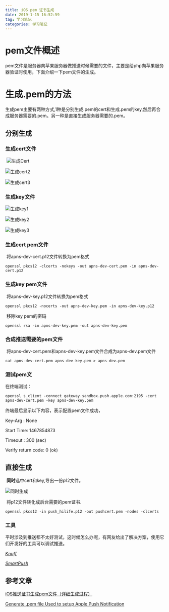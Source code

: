 ```yaml
---
title: iOS pem 证书生成
date: 2019-1-15 16:52:59
tag: 学习笔记 
categories: 学习笔记
---
```


# pem文件概述

​	pem文件是服务器向苹果服务器做推送时候需要的文件，主要是给php向苹果服务器验证时使用，下面介绍一下pem文件的生成。

# 生成.pem的方法

​	生成pem主要有两种方式,1种是分别生成.pem的cert和生成.pem的key,然后再合成服务器需要的.pem。另一种是直接生成服务器需要的.pem。

## 分别生成

### 生成cert文件

​	![生成Cert](/Users/jackfrow/Desktop/F9EE8275-559C-496A-8B9D-57E6C0DD2308.png)



![生成cert2](/Users/jackfrow/Desktop/C4B31488-5045-44C0-AE65-532E13E210B5.png)



![生成cert3](/Users/jackfrow/Desktop/8CADA519-4E76-4242-A40F-58A6FF9BA487.png)



### 生成key文件

![生成key1](/Users/jackfrow/Desktop/3185DA78-5055-40AA-A8AD-6A2487AEAC7F.png)



![生成key2](/Users/jackfrow/Desktop/5CCCADF1-8D36-455B-A5E8-F1D9E6385AB6.png)



![生成key3](/Users/jackfrow/Desktop/1C5B5045-8DC1-4A7F-A822-B8A76549A535.png)



### 生成cert pem文件​	

​	将apns-dev-cert.p12文件转换为pem格式

```
openssl pkcs12 -clcerts -nokeys -out apns-dev-cert.pem -in apns-dev-cert.p12
```



### 生成key pem文件

​	将apns-dev-key.p12文件转换为pem格式

```
openssl pkcs12 -nocerts -out apns-dev-key.pem -in apns-dev-key.p12
```

​	移除key pem的密码

```
openssl rsa -in apns-dev-key.pem -out apns-dev-key.pem
```



### 合成推送需要的pem文件

​	将apns-dev-cert.pem和apns-dev-key.pem文件合成为apns-dev.pem文件

```
cat apns-dev-cert.pem apns-dev-key.pem > apns-dev.pem
```



### 测试pem文

在终端测试：

```
openssl s_client -connect gateway.sandbox.push.apple.com:2195 -cert apns-dev-cert.pem -key apns-dev-key.pem
```

终端最后显示以下内容，表示配置pem文件成功，

Key-Arg   : None

Start Time: 1467854873

Timeout   : 300 (sec)

Verify return code: 0 (ok)

## 直接生成

​	**同时**选中cert和key,导出一份p12文件。

![同时生成](/Users/jackfrow/Desktop/QQ20190116-102210@2x.png)

​	将p12文件转化成后台需要的pem证书.

```
openssl pkcs12 -in push_hilife.p12 -out pushcert.pem -nodes -clcerts
```

### 工具

​	平时涉及到推送都不太好测试，这时候怎么办呢，有网友给出了解决方案，使用它们开发好的工具可以调试推送。

[*Knuff*](https://github.com/KnuffApp/Knuff)

[*SmartPush*](https://github.com/shaojiankui/SmartPush)

## 参考文章

[iOS推送证书生成pem文件（详细生成过程）](https://www.jianshu.com/p/cc952ea07a08)

[Generate .pem file Used to setup Apple Push Notification](https://stackoverflow.com/questions/21250510/generate-pem-file-used-to-setup-apple-push-notification)

